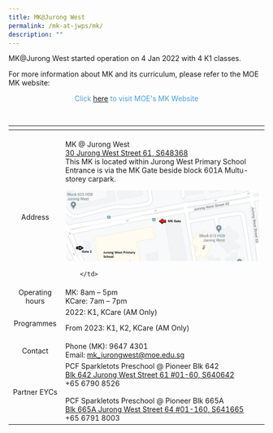 ```yaml
---
title: MK@Jurong West
permalink: /mk-at-jwps/mk/
description: ""
---
```

MK@Jurong West started operation on 4 Jan 2022 with 4 K1 classes.

For more information about MK and its curriculum, please refer to the MOE MK website:


<p style = "text-align: center; color: #4a9fe0"> Click <a href="https://moe.gov.sg/preschool/moe-kindergarten/" target = "_blank">here</a> to visit MOE's MK Website


<table>
<thead>
  <tr>
    <th></th>
    <th></th>
  </tr>
</thead>
<tbody>
  <tr>
    <td style="text-align: center;"><br><br>Address</td>
    <td><br>MK @ Jurong West<br><a href="https://www.google.com/maps/place/30%20Jurong%20West%20Street%2061" target ="_blank">30 Jurong West Street 61, S648368</a><br>This MK is located within Jurong West Primary School
		Entrance is via the MK Gate beside block 601A Multu-storey carpark.
		
![mkgate](/images/MK%20Gate.jpg)
			
		
		</td>
		
		
		
  </tr>
  <tr>
    <td style="text-align: center;">Operating hours</td>
    <td>MK: 8am – 5pm<br>KCare: 7am – 7pm</td>
  </tr>
  <tr>
    <td style="text-align: center;">Programmes </td>
    <td>2022: K1, KCare (AM Only)
			
From 2023: K1, K2, KCare (AM Only)</td>
  </tr>
  <tr>
    <td style="text-align: center;"> Contact</td>
    <td>Phone (MK): 9647 4301<br>Email: <a href="mailto:mk_jurongwest@moe.edu.sg">mk_jurongwest@moe.edu.sg</a>   </td>
  </tr>
  <tr>
    <td style="text-align: center;"> Partner EYCs</td>
    <td>PCF Sparkletots Preschool @ Pioneer Blk 642<br><a href="https://www.google.com/maps/place/Blk%20642%20Jurong%20West%20Street%2061%20#01-60,%20S640642" target ="_blank">Blk 642 Jurong West Street 61 #01-60, S640642</a><br>+65 6790 8526 <br><br>PCF Sparkletots Preschool @ Pioneer Blk 665A<br><a href="https://www.google.com/maps/place/Blk%20665A%20Jurong%20West%20Street%2064%20#01-160,%20S641665" target ="_blank">Blk 665A Jurong West Street 64 #01-160, S641665</a><br>+65 6791 8003</td>
  </tr>


<br>